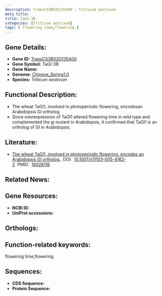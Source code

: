 ```yaml
---
description: TraesCS3B02G135400 ; Triticum aestivum
meta_title:
title: TaGI-3B
categories: [Triticum aestivum]
tags: [ flowering time,flowering ]
---
```


## Gene Details:
- **Gene ID:**	[TraesCS3B02G135400]()
- **Gene Symbol:** TaGI-3B
- **Gene Name:** 
- **Genome:** [Chinese_Spring1.0]()
- **Species:** *Triticum aestivum*

## Functional Description:
   - The wheat TaGI1, involved in photoperiodic flowering, encodesan Arabidopsis GI ortholog
   - Since overexpression of TaGI1 altered flowering time in wild type and complemented the gi mutant in Arabidopsis, it confirmed that TaGI1 is an ortholog of GI in Arabidopsis.

## Literature:
   - [The wheat TaGI1, involved in photoperiodic flowering, encodes an Arabidopsis GI ortholog.]( https://link.springer.com/article/10.1007/s11103-005-4162-2)&nbsp;&nbsp;DOI:&nbsp;&nbsp;[10.1007/s11103-005-4162-2](https://link.springer.com/article/10.1007/s11103-005-4162-2)&nbsp;&nbsp;PMID:&nbsp;&nbsp;[16028116](https://pubmed.ncbi.nlm.nih.gov/16028116/)

## Related News:

## Gene Resources:
- **NCBI ID:** [](https://www.ncbi.nlm.nih.gov/gene/?term=)
- **UniProt accessions:** [](https://www.uniprot.org/uniprotkb//entry)

## Orthologs:

## Function-related keywords:
flowering time,flowering

## Sequences:
- **CDS Sequence:**
- **Protein Sequence:**

